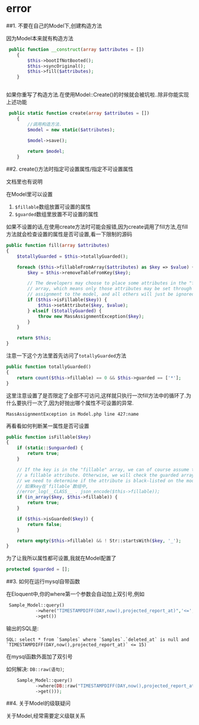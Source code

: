 # error

##1. 不要在自己的Model下,创建构造方法

因为Model本来就有构造方法

```php
 public function __construct(array $attributes = [])
    {
        $this->bootIfNotBooted();
        $this->syncOriginal();
        $this->fill($attributes);
    }
    
```

如果你重写了构造方法.在使用Model::Create()的时候就会被坑啦..除非你能实现上述功能

```php
 public static function create(array $attributes = [])
    {
        //调用构造方法.
        $model = new static($attributes);
        
        $model->save();

        return $model;
    }
```

##2. create()方法时指定可设置属性/指定不可设置属性

文档里也有说明

在Model里可以设置

1. `$fillable`数组放置可设置的属性
2. `$guarded`数组里放置不可设置的属性

如果不设置的话,在使用create方法时可能会报错,因为create调用了fill方法,在fill方法就会检查设置的属性是否可设置,看一下限制的源码

```php
public function fill(array $attributes)
{
    $totallyGuarded = $this->totallyGuarded();

    foreach ($this->fillableFromArray($attributes) as $key => $value) {
        $key = $this->removeTableFromKey($key);

        // The developers may choose to place some attributes in the "fillable"
        // array, which means only those attributes may be set through mass
        // assignment to the model, and all others will just be ignored.
        if ($this->isFillable($key)) {
            $this->setAttribute($key, $value);
        } elseif ($totallyGuarded) {
            throw new MassAssignmentException($key);
        }
    }

    return $this;
}
```
注意一下这个方法里首先访问了`totallyGuarded`方法

```php
public function totallyGuarded()
{
    return count($this->fillable) == 0 && $this->guarded == ['*'];
}
```
这里注意设置了是否限定了全部不可访问,这样就只执行一次fill方法中的循环了.为什么要执行一次了,因为好抛出哪个属性不可设置的异常.

    MassAssignmentException in Model.php line 427:name

再看看如何判断某一属性是否可设置

```php
public function isFillable($key)
{
    if (static::$unguarded) {
        return true;
    }

    // If the key is in the "fillable" array, we can of course assume that it's
    // a fillable attribute. Otherwise, we will check the guarded array when
    // we need to determine if the attribute is black-listed on the model.
    // 如果key在`fillable`数组中,
    //error_log(__CLASS__ . json_encode($this->fillable));
    if (in_array($key, $this->fillable)) {
        return true;
    }

    if ($this->isGuarded($key)) {
        return false;
    }

    return empty($this->fillable) && ! Str::startsWith($key, '_');
}

```
为了让我所以属性都可设置,我就在Model配置了

```php
protected $guarded = [];
```

##3. 如何在运行mysql自带函数

在Eloquent中,你的where第一个参数会自动加上双引号,例如

```php
 Sample_Model::query()
           ->where("TIMESTAMPDIFF(DAY,now(),projected_report_at)",'<=','15')
           ->get())
```

输出的SQL是:

    SQL: select * from `Samples` where `Samples`.`deleted_at` is null and `TIMESTAMPDIFF(DAY,now(),projected_report_at)` <= 15)

在mysql函数外面加了双引号

如何解决: `DB::raw(语句)`;

```php
    Sample_Model::query()
           ->where(DB::raw("TIMESTAMPDIFF(DAY,now(),projected_report_at)"),'<=','15')
           ->get()));
```           

##4. 关于Model的级联疑问

关于Model,经常需要定义级联关系